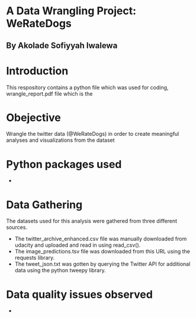 # A Data Wrangling Project: WeRateDogs
## By Akolade Sofiyyah Iwalewa
# Introduction
This respository contains a python file which was used for coding, wrangle_report.pdf file which is the 
# Obejective
Wrangle the twitter data (@WeRateDogs) in order to create meaningful analyses and visualizations from the dataset
# Python packages used
- 
# Data Gathering
The datasets used for this analysis were gathered from three different sources.
- The twitter_archive_enhanced.csv file was manually downloaded from udacity and uploaded and read in using read_csv().
- The image_predictions.tsv file was downloaded from this URL using the requests library.
- The tweet_json.txt was gotten by querying the Twitter API for additional data using the python tweepy library.
# Data quality issues observed 
-
